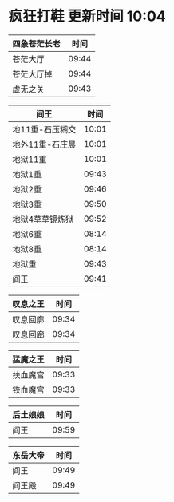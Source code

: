 # 疯狂打鞋 更新时间 10:04

| 四象苍茫长老   | 时间    |
|--------|-------|
| 苍茫大厅 | 09:44 |
| 苍茫大厅掉 | 09:44 |
| 虚无之关 | 09:43 |

| 间王   | 时间    |
|--------|-------|
| 地11重-石压糊交 | 10:01 |
| 地外11重-石庄晨 | 10:01 |
| 地狱11重 | 10:01 |
| 地狱1重 | 09:43 |
| 地狱2重 | 09:46 |
| 地狱3重 | 09:50 |
| 地狱4草草镜炼狱 | 09:52 |
| 地狱6重 | 08:14 |
| 地狱8重 | 08:14 |
| 地狱重 | 09:43 |
| 阎王 | 09:41 |

| 叹息之王   | 时间    |
|--------|-------|
| 叹息回廓 | 09:34 |
| 叹息回廊 | 09:34 |

| 猛魔之王   | 时间    |
|--------|-------|
| 扶血魔宫 | 09:33 |
| 铁血魔宫 | 09:33 |

| 后土娘娘   | 时间    |
|--------|-------|
| 阎王 | 09:59 |

| 东岳大帝   | 时间    |
|--------|-------|
| 阎王 | 09:49 |
| 阎王殿 | 09:49 |